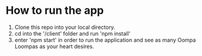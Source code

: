 # How to run the app

1. Clone this repo into your local directory.
2. cd into the '/client' folder and run 'npm install'
3. enter 'npm start' in order to run the application and see as many Oompa Loompas as your heart desires.
